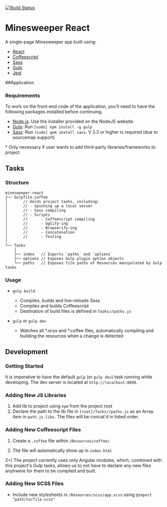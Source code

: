 [![Build Status](https://travis-ci.org/whroman/minesweeper-react.svg?branch=master)](https://travis-ci.org/whroman/minesweeper-react)

# Minesweeper React

A single-page Minesweeper app built using:

* [React](https://facebook.github.io/react/)
* [Coffeescript](http://coffeescript.org/)
* [Sass](http://sass-lang.com/)
* [Gulp](http://gulpjs.com/)
* [Jest](https://facebook.github.io/jest/)

##Application

### Requirements
To work on the front-end code of the application, you'll need to have the following packages installed before continuing.

* [Node.js](http://nodejs.org): Use the installer provided on the NodeJS website.
* [Gulp](http://gulpjs.com/): Run `[sudo] npm install -g gulp`
* [Sass](http://sass-lang.com/install): Run `[sudo] gem install sass`. V 3.3 or higher is required (due to sourcemap support)


\* Only necessary if user wants to add third-party libraries/frameworks to project

## Tasks

### Structure

```
minesweeper-react
├── Gulpfile.coffee
│       // Holds project tasks, including:
│       // - Spinning up a local server
│       // - Sass compiling
│       // - Scripts
│       //      - Coffeescript compiling
│       //      - Uglify-ing
│       //      - Browserify-ing
│       //      - Concatenation
│       //      - Testing
│
└── Tasks
    │
    ├── index   // Exports `paths` and `options`
    ├── options // Exposes Gulp plugin option objects
    └── paths   // Exposes file paths of Resources manipulated by Gulp tasks

```
### Usage

* `gulp build`
    * Compiles, builds and live-reloads Sass
    * Compiles and builds Coffeescript
    * Destination of build files is defined in `Tasks//paths.js`

* `gulp` or `gulp dev`
    * Watches all \*.scss and \*.coffee files, automatically compiling and building the resources when a change is detected


## Development

### Getting Started

It is imperative to have the default `gulp` (or `gulp dev`) task running while developing. The dev server is located at `http://localhost:8890`.

### Adding New JS Libraries

1. Add lib to project using `npm` from the project root
2. Declare the path to the lib file in `[root]/Tasks//paths.js` as an Array item in `path.js.libs`. The files will be concat'd in listed order.


### Adding New Coffeescript Files

1) Create a `.coffee` file within `/Resources/coffee/`

2) The file will automatically show up in `index.html`

2+) The project currently uses only Angular modules, which, combined with this project's Gulp tasks, allows us to not have to declare any new files anyhwere for them to be compiled and built.

### Adding New SCSS Files

* Include new stylesheets in `/Resources/scss/app.scss` using `@import "path/to/file.scss"`